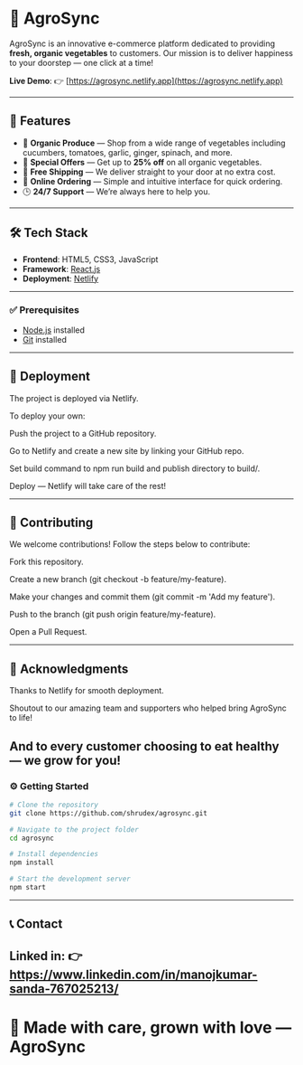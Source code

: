 # 🌿 AgroSync

AgroSync is an innovative e-commerce platform dedicated to providing **fresh, organic vegetables** to customers. Our mission is to deliver happiness to your doorstep — one click at a time!

**Live Demo**: 👉 [https://agrosync.netlify.app](https://agrosync.netlify.app)

---

## 🚀 Features

- 🥬 **Organic Produce** — Shop from a wide range of vegetables including cucumbers, tomatoes, garlic, ginger, spinach, and more.
- 💸 **Special Offers** — Get up to **25% off** on all organic vegetables.
- 🚚 **Free Shipping** — We deliver straight to your door at no extra cost.
- 🛒 **Online Ordering** — Simple and intuitive interface for quick ordering.
- 🕒 **24/7 Support** — We’re always here to help you.

---

## 🛠️ Tech Stack

- **Frontend**: HTML5, CSS3, JavaScript
- **Framework**: [React.js](https://reactjs.org/)
- **Deployment**: [Netlify](https://www.netlify.com/)

---

### ✅ Prerequisites

- [Node.js](https://nodejs.org/) installed
- [Git](https://git-scm.com/) installed

---
## 🚀 Deployment
The project is deployed via Netlify.

To deploy your own:

Push the project to a GitHub repository.

Go to Netlify and create a new site by linking your GitHub repo.

Set build command to npm run build and publish directory to build/.

Deploy — Netlify will take care of the rest!

---
## 🤝 Contributing
We welcome contributions! Follow the steps below to contribute:

Fork this repository.

Create a new branch (git checkout -b feature/my-feature).

Make your changes and commit them (git commit -m 'Add my feature').

Push to the branch (git push origin feature/my-feature).

Open a Pull Request.

---
## 🙌 Acknowledgments
Thanks to Netlify for smooth deployment.

Shoutout to our amazing team and supporters who helped bring AgroSync to life!

And to every customer choosing to eat healthy — we grow for you!
---
### ⚙️ Getting Started

```bash
# Clone the repository
git clone https://github.com/shrudex/agrosync.git

# Navigate to the project folder
cd agrosync

# Install dependencies
npm install

# Start the development server
npm start
```
---
## 📞 Contact
**Linked in**: 👉 https://www.linkedin.com/in/manojkumar-sanda-767025213/
---
# 🧡 Made with care, grown with love — AgroSync
